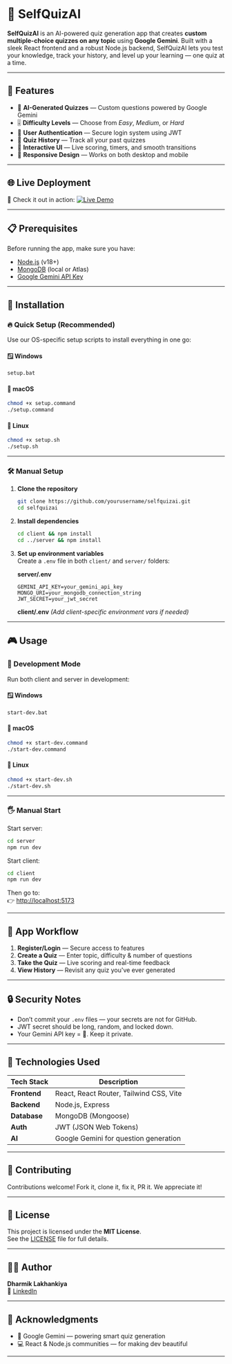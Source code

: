 # 🧠 SelfQuizAI

**SelfQuizAI** is an AI-powered quiz generation app that creates **custom multiple-choice quizzes on any topic** using **Google Gemini**. Built with a sleek React frontend and a robust Node.js backend, SelfQuizAI lets you test your knowledge, track your history, and level up your learning — one quiz at a time.

---

## 🚀 Features

- 🤖 **AI-Generated Quizzes** — Custom questions powered by Google Gemini  
- 🎚️ **Difficulty Levels** — Choose from *Easy*, *Medium*, or *Hard*  
- 🔐 **User Authentication** — Secure login system using JWT  
- 📜 **Quiz History** — Track all your past quizzes  
- 🧩 **Interactive UI** — Live scoring, timers, and smooth transitions  
- 📱 **Responsive Design** — Works on both desktop and mobile

---

## 🌐 Live Deployment
🚀 Check it out in action:
[![Live Demo](https://img.shields.io/badge/Live%20Demo-Click%20Here-green?style=for-the-badge)](https://self-quiz-ai.vercel.app)

---

## 📋 Prerequisites

Before running the app, make sure you have:

- [Node.js](https://nodejs.org/) (v18+)
- [MongoDB](https://www.mongodb.com/) (local or Atlas)
- [Google Gemini API Key](https://ai.google.dev/)

---

## 🔧 Installation

### 🔥 Quick Setup (Recommended)

Use our OS-specific setup scripts to install everything in one go:

#### 🪟 Windows
```bash
setup.bat
```

#### 🍏 macOS
```bash
chmod +x setup.command
./setup.command
```

#### 🐧 Linux
```bash
chmod +x setup.sh
./setup.sh
```

---

### 🛠️ Manual Setup

1. **Clone the repository**
   ```bash
   git clone https://github.com/yourusername/selfquizai.git
   cd selfquizai
   ```

2. **Install dependencies**
   ```bash
   cd client && npm install
   cd ../server && npm install
   ```

3. **Set up environment variables**  
   Create a `.env` file in both `client/` and `server/` folders:

   **server/.env**
   ```
   GEMINI_API_KEY=your_gemini_api_key
   MONGO_URI=your_mongodb_connection_string
   JWT_SECRET=your_jwt_secret
   ```

   **client/.env**
   *(Add client-specific environment vars if needed)*

---

## 🎮 Usage

### 🔧 Development Mode

Run both client and server in development:

#### 🪟 Windows
```bash
start-dev.bat
```

#### 🍏 macOS
```bash
chmod +x start-dev.command
./start-dev.command
```

#### 🐧 Linux
```bash
chmod +x start-dev.sh
./start-dev.sh
```

---

### 🖐️ Manual Start

Start server:
```bash
cd server
npm run dev
```

Start client:
```bash
cd client
npm run dev
```

Then go to:  
👉 [http://localhost:5173](http://localhost:5173)

---

## 📱 App Workflow

1. **Register/Login** — Secure access to features  
2. **Create a Quiz** — Enter topic, difficulty & number of questions  
3. **Take the Quiz** — Live scoring and real-time feedback  
4. **View History** — Revisit any quiz you've ever generated

---

## 🔒 Security Notes

- Don’t commit your `.env` files — your secrets are not for GitHub.
- JWT secret should be long, random, and locked down.
- Your Gemini API key = 🔑. Keep it private.

---

## 🧪 Technologies Used

| Tech Stack | Description |
|------------|-------------|
| **Frontend** | React, React Router, Tailwind CSS, Vite |
| **Backend**  | Node.js, Express |
| **Database** | MongoDB (Mongoose) |
| **Auth**     | JWT (JSON Web Tokens) |
| **AI**       | Google Gemini for question generation |

---

## 🤝 Contributing

Contributions welcome! Fork it, clone it, fix it, PR it. We appreciate it!

---

## 📝 License

This project is licensed under the **MIT License**.  
See the [LICENSE](LICENSE) file for full details.

---

## 👨‍💻 Author

**Dharmik Lakhankiya**  
📎 [LinkedIn](https://www.linkedin.com/in/dharmik-l-7b9865250/)

---

## 🙏 Acknowledgments

- 🧠 Google Gemini — powering smart quiz generation  
- 💻 React & Node.js communities — for making dev beautiful

---
